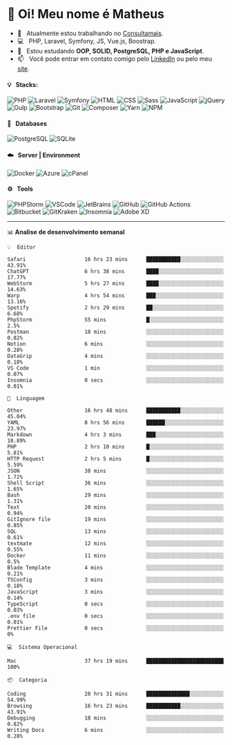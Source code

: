 # 👋 Oi! Meu nome é Matheus

- 🔭 &nbsp; Atualmente estou trabalhando no [Consultamais](https://consultamais.com.br/).
- 💻 &nbsp; PHP, Laravel, Symfony, JS, Vue.js, Boostrap.
- 🌱 &nbsp; Estou estudando **OOP, SOLID, PostgreSQL, PHP e JavaScript**.
- 📫 &nbsp; Você pode entrar em contato comigo pelo [LinkedIn](https://www.linkedin.com/in/matheuscamargoxavier/) ou pelo meu [site](https://matheuscamargo.co).

#### 💡 &nbsp; Stacks:
![PHP](https://img.shields.io/badge/-PHP-777BB4?&logo=php&logoColor=FFFFFF)
![Laravel](https://img.shields.io/badge/-Laravel-FF2D20?&logo=laravel&logoColor=FFFFFF)
![Symfony](https://img.shields.io/badge/-Symfony-000000?&logo=symfony&logoColor=FFFFFF)
![HTML](https://img.shields.io/badge/-HTML-E34F26?&logo=html5&logoColor=FFFFFF)
![CSS](https://img.shields.io/badge/-CSS-1572B6?&logo=css3&logoColor=FFFFFF)
![Sass](https://img.shields.io/badge/-Sass-CC6699?&logo=sass&logoColor=FFFFFF)
![JavaScript](https://img.shields.io/badge/-JavaScript-F7DF1E?&logo=javascript&logoColor=FFFFFF)
![jQuery](https://img.shields.io/badge/-jQuery-0769AD?&logo=jquery&logoColor=FFFFFF)
![Gulp](https://img.shields.io/badge/-Gulp-CF4647?&logo=gulp&logoColor=FFFFFF)
![Bootstrap](https://img.shields.io/badge/-Bootstrap-7952B3?&logo=bootstrap&logoColor=FFFFFF)
![Git](https://img.shields.io/badge/-Git-F05032?&logo=git&logoColor=FFFFFF)
![Composer](https://img.shields.io/badge/-Composer-885630?&logo=composer&logoColor=FFFFFF)
![Yarn](https://img.shields.io/badge/-Yarn-2C8EBB?&logo=yarn&logoColor=FFFFFF)
![NPM](https://img.shields.io/badge/-npm-CB3837?&logo=npm&logoColor=FFFFFF)

#### 💾 &nbsp; Databases
![PostgreSQL](https://img.shields.io/badge/-PostgreSQL-336791?&logo=PostgreSQL&logoColor=FFFFFF)
![SQLite](https://img.shields.io/badge/-SQLite-003B57?&logo=SQLite&logoColor=FFFFFF)

#### ☁️ &nbsp; Server | Environment
![Docker](https://img.shields.io/badge/-Docker-2496ED?&logo=docker&logoColor=FFFFFF)
![Azure](https://img.shields.io/badge/-Azure-0089D6?&logo=microsoft%20azure&logoColor=FFFFFF)
![cPanel](https://img.shields.io/badge/-cPanel-FF6C2C?&logo=cpanel&logoColor=FFFFFF)

#### ⚙️ &nbsp; Tools
![PHPStorm](https://img.shields.io/badge/-PHPStorm-000000?&logo=PHPStorm&logoColor=FFFFFF)
![VSCode](https://img.shields.io/badge/-VSCode-007ACC?&logo=Visual%20Studio%20Code&logoColor=FFFFFF) 
![JetBrains](https://img.shields.io/badge/-JetBrains-000000?&logo=jetbrains&logoColor=FFFFFF) 
![GitHub](https://img.shields.io/badge/-GitHub-181717?&logo=github&logoColor=FFFFFF) 
![GitHub Actions](https://img.shields.io/badge/-GitHub%20Actions-181717?&logo=GitHub%20Actions&logoColor=FFFFFF) 
![Bitbucket](https://img.shields.io/badge/-Bitbucket-0052CC?&logo=bitbucket&logoColor=FFFFFF)
![GitKraken](https://img.shields.io/badge/-GitKraken-179287?&logo=GitKraken&logoColor=FFFFFF)
![Insomnia](https://img.shields.io/badge/-Insomnia-5849BE?&logo=Insomnia&logoColor=FFFFFF)
![Adobe XD](https://img.shields.io/badge/-Adobe%20XD-FF61F6?&logo=adobe%20xd&logoColor=FFFFFF) 
_______

📊  **Analise de desenvolvimento semanal**
```text
💡  Editor

Safari                   16 hrs 23 mins      ███████████░░░░░░░░░░░░░░     43.91%
ChatGPT                  6 hrs 38 mins       ████░░░░░░░░░░░░░░░░░░░░░     17.77%
WebStorm                 5 hrs 27 mins       ████░░░░░░░░░░░░░░░░░░░░░     14.63%
Warp                     4 hrs 54 mins       ███░░░░░░░░░░░░░░░░░░░░░░     13.16%
Spotify                  2 hrs 29 mins       ██░░░░░░░░░░░░░░░░░░░░░░░      6.68%
PhpStorm                 55 mins             █░░░░░░░░░░░░░░░░░░░░░░░░       2.5%
Postman                  18 mins             ░░░░░░░░░░░░░░░░░░░░░░░░░      0.82%
Notion                   6 mins              ░░░░░░░░░░░░░░░░░░░░░░░░░      0.28%
DataGrip                 4 mins              ░░░░░░░░░░░░░░░░░░░░░░░░░      0.18%
VS Code                  1 min               ░░░░░░░░░░░░░░░░░░░░░░░░░      0.07%
Insomnia                 0 secs              ░░░░░░░░░░░░░░░░░░░░░░░░░      0.01%
```
```text
💬  Linguagem

Other                    16 hrs 48 mins      ███████████░░░░░░░░░░░░░░     45.04%
YAML                     8 hrs 56 mins       ██████░░░░░░░░░░░░░░░░░░░     23.97%
Markdown                 4 hrs 3 mins        ███░░░░░░░░░░░░░░░░░░░░░░     10.89%
PHP                      2 hrs 10 mins       █░░░░░░░░░░░░░░░░░░░░░░░░      5.81%
HTTP Request             2 hrs 5 mins        █░░░░░░░░░░░░░░░░░░░░░░░░      5.59%
JSON                     38 mins             ░░░░░░░░░░░░░░░░░░░░░░░░░      1.72%
Shell Script             36 mins             ░░░░░░░░░░░░░░░░░░░░░░░░░      1.65%
Bash                     29 mins             ░░░░░░░░░░░░░░░░░░░░░░░░░      1.31%
Text                     20 mins             ░░░░░░░░░░░░░░░░░░░░░░░░░      0.94%
GitIgnore file           19 mins             ░░░░░░░░░░░░░░░░░░░░░░░░░      0.85%
SQL                      13 mins             ░░░░░░░░░░░░░░░░░░░░░░░░░      0.61%
textmate                 12 mins             ░░░░░░░░░░░░░░░░░░░░░░░░░      0.55%
Docker                   11 mins             ░░░░░░░░░░░░░░░░░░░░░░░░░       0.5%
Blade Template           4 mins              ░░░░░░░░░░░░░░░░░░░░░░░░░      0.21%
TSConfig                 3 mins              ░░░░░░░░░░░░░░░░░░░░░░░░░      0.18%
JavaScript               3 mins              ░░░░░░░░░░░░░░░░░░░░░░░░░      0.14%
TypeScript               0 secs              ░░░░░░░░░░░░░░░░░░░░░░░░░      0.03%
.env file                0 secs              ░░░░░░░░░░░░░░░░░░░░░░░░░      0.01%
Prettier File            0 secs              ░░░░░░░░░░░░░░░░░░░░░░░░░         0%
```
```text
💻  Sistema Operacional

Mac                      37 hrs 19 mins      █████████████████████████       100%
```
```text
📦  Categoria

Coding                   20 hrs 31 mins      ██████████████░░░░░░░░░░░     54.99%
Browsing                 16 hrs 23 mins      ███████████░░░░░░░░░░░░░░     43.91%
Debugging                18 mins             ░░░░░░░░░░░░░░░░░░░░░░░░░      0.82%
Writing Docs             6 mins              ░░░░░░░░░░░░░░░░░░░░░░░░░      0.28%
```
